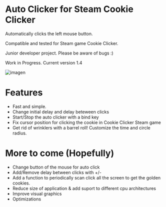 # Auto Clicker for Steam Cookie Clicker

Automatically clicks the left mouse button.

Compatible and tested for Steam game Cookie Clicker.

Junior developer project. Please be aware of bugs :)

Work in Progress. Current version 1.4

![imagen](https://user-images.githubusercontent.com/56929468/132182987-85b9f1a0-6d04-45cf-b70d-d4df317f0d33.png)


# Features

- Fast and simple.
- Change initial delay and delay beteween clicks
- Start/Stop the auto clicker with a bind key
- Fix cursor position for clicking the cookie in Cookie Clicker Steam game
- Get rid of wrinklers with a barrel roll! Customize the time and circle radius.


# More to come (Hopefully)
- Change button of the mouse for auto click
- Add/Remove delay between clicks with +/-
- Add a function to periodically scan click all the screen to get the golden cookies.
- Reduce size of application & add suport to different cpu architectures
- Improve visual graphics
- Optimizations
